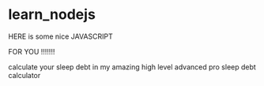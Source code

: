 # learn_nodejs

HERE is some nice JAVASCRIPT 

FOR YOU
!!!!!!!

calculate your sleep debt in my amazing high level advanced pro sleep debt calculator
